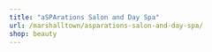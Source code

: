 ```yaml
---
title: "aSPArations Salon and Day Spa"
url: /marshalltown/asparations-salon-and-day-spa/
shop: beauty
---
```

